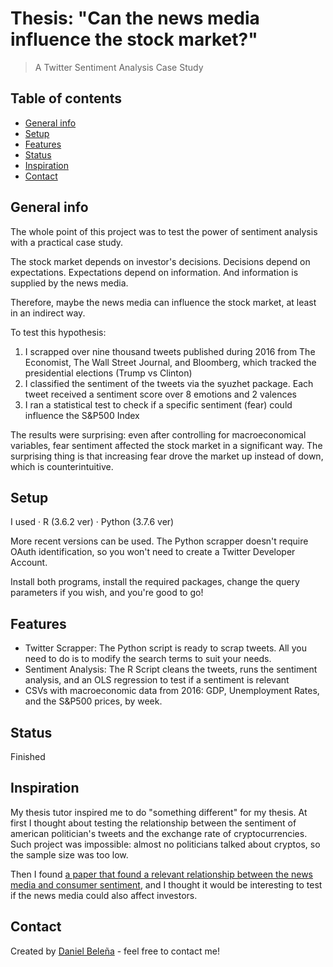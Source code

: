 # Thesis: "Can the news media influence the stock market?"
> A Twitter Sentiment Analysis Case Study

## Table of contents
* [General info](#general-info)
* [Setup](#setup)
* [Features](#features)
* [Status](#status)
* [Inspiration](#inspiration)
* [Contact](#contact)

## General info
The whole point of this project was to test the power of sentiment analysis with a practical case study. 

The stock market depends on investor's decisions. Decisions depend on expectations. Expectations depend on information. And information is supplied by the news media.

Therefore, maybe the news media can influence the stock market, at least in an indirect way.

To test this hypothesis:

1. I scrapped over nine thousand tweets published during 2016 from The Economist, The Wall Street Journal, and Bloomberg, which tracked the presidential elections (Trump vs Clinton)
2. I classified the sentiment of the tweets via the syuzhet package. Each tweet received a sentiment score over 8 emotions and 2 valences
3. I ran a statistical test to check if a specific sentiment (fear) could influence the S&P500 Index

The results were surprising: even after controlling for macroeconomical variables, fear sentiment affected the stock market in a significant way. The surprising thing is that increasing fear drove the market up instead of down, which is counterintuitive.

## Setup
I used
· R (3.6.2 ver)
· Python (3.7.6 ver)

More recent versions can be used. The Python scrapper doesn't require OAuth identification, so you won't need to create a Twitter Developer Account.

Install both programs, install the required packages, change the query parameters if you wish, and you're good to go!

## Features

* Twitter Scrapper: The Python script is ready to scrap tweets. All you need to do is to modify the search terms to suit your needs.
* Sentiment Analysis: The R Script cleans the tweets, runs the sentiment analysis, and an OLS regression to test if a sentiment is relevant
* CSVs with macroeconomic data from 2016: GDP, Unemployment Rates, and the S&P500 prices, by week. 

## Status
Finished

## Inspiration
My thesis tutor inspired me to do "something different" for my thesis. At first I thought about testing the relationship between the sentiment of american politician's tweets and the exchange rate of cryptocurrencies. Such project was impossible: almost no politicians talked about cryptos, so the sample size was too low.

Then I found [a paper that found a relevant relationship between the news media and consumer sentiment](https://ideas.repec.org/p/fip/fedgfe/2004-51.html), and I thought it would be interesting to test if the news media could also affect investors.

## Contact
Created by [Daniel Beleña](https://www.linkedin.com/in/daniel-bele%C3%B1a-gonz%C3%A1lez-949917146/) - feel free to contact me!
